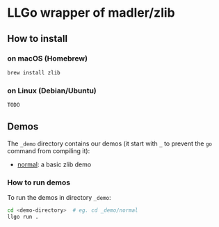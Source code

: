 # LLGo wrapper of madler/zlib

## How to install

### on macOS (Homebrew)

```sh
brew install zlib
```

### on Linux (Debian/Ubuntu)

```sh
TODO
```

## Demos

The `_demo` directory contains our demos (it start with `_` to prevent the `go` command from compiling it):

- [normal](_demo/normal/compress.go): a basic zlib demo

### How to run demos

To run the demos in directory `_demo`:

```sh
cd <demo-directory>  # eg. cd _demo/normal
llgo run .
```
